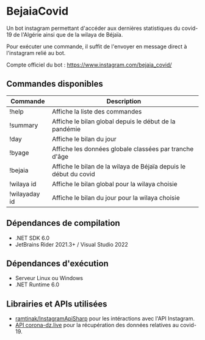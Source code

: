 # BejaiaCovid
Un bot instagram permettant d'accéder aux dernières statistiques du covid-19 de l'Algérie ainsi que de la wilaya de Béjaïa.

Pour exécuter une commande, il suffit de l'envoyer en message direct à l'instagram relié au bot.

Compte officiel du bot : https://www.instagram.com/bejaia_covid/

## Commandes disponibles

| Commande      | Description                                                      |
|---------------|------------------------------------------------------------------|
| !help         | Affiche la liste des commandes                                   |
| !summary      | Affiche le bilan global depuis le début de la pandémie           |
| !day          | Affiche le bilan du jour                                         |
| !byage        | Affiche les données globale classées par tranche d'âge           |
| !bejaia       | Affiche le bilan de la wilaya de Béjaïa depuis le début du covid |
| !wilaya id    | Affiche le bilan global pour la wilaya choisie                   |
| !wilayaday id | Affiche le bilan du jour pour la wilaya choisie                  |

## Dépendances de compilation

- .NET SDK 6.0
- JetBrains Rider 2021.3+ / Visual Studio 2022

## Dépendances d'exécution

- Serveur Linux ou Windows
- .NET Runtime 6.0

## Librairies et APIs utilisées
- [ramtinak/InstagramApiSharp](https://github.com/ramtinak/InstagramApiSharp) pour les intéractions avec l'API Instagram.
- [API corona-dz.live](https://api.corona-dz.live/) pour la récupération des données relatives au covid-19.